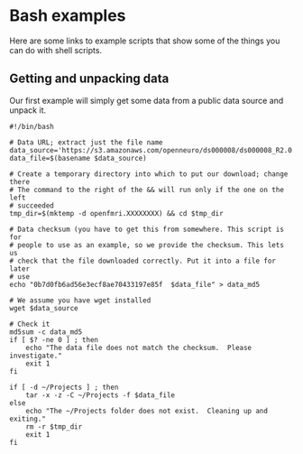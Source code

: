 # Bash examples

Here are some links to example scripts that show some of the things you can
do with shell scripts.

## Getting and unpacking data

Our first example will simply get some data from a public data source
and unpack it.

```
#!/bin/bash

# Data URL; extract just the file name
data_source='https://s3.amazonaws.com/openneuro/ds000008/ds000008_R2.0.0/compressed/ds008_R2.0.0_raw.tgz'
data_file=$(basename $data_source)

# Create a temporary directory into which to put our download; change there
# The command to the right of the && will run only if the one on the left
# succeeded
tmp_dir=$(mktemp -d openfmri.XXXXXXXX) && cd $tmp_dir

# Data checksum (you have to get this from somewhere. This script is for
# people to use as an example, so we provide the checksum. This lets us
# check that the file downloaded correctly. Put it into a file for later
# use
echo "0b7d0fb6ad56e3ecf8ae70433197e85f  $data_file" > data_md5

# We assume you have wget installed
wget $data_source

# Check it
md5sum -c data_md5
if [ $? -ne 0 ] ; then
    echo "The data file does not match the checksum.  Please investigate."
    exit 1
fi

if [ -d ~/Projects ] ; then
    tar -x -z -C ~/Projects -f $data_file
else
    echo "The ~/Projects folder does not exist.  Cleaning up and exiting."
    rm -r $tmp_dir
    exit 1
fi
